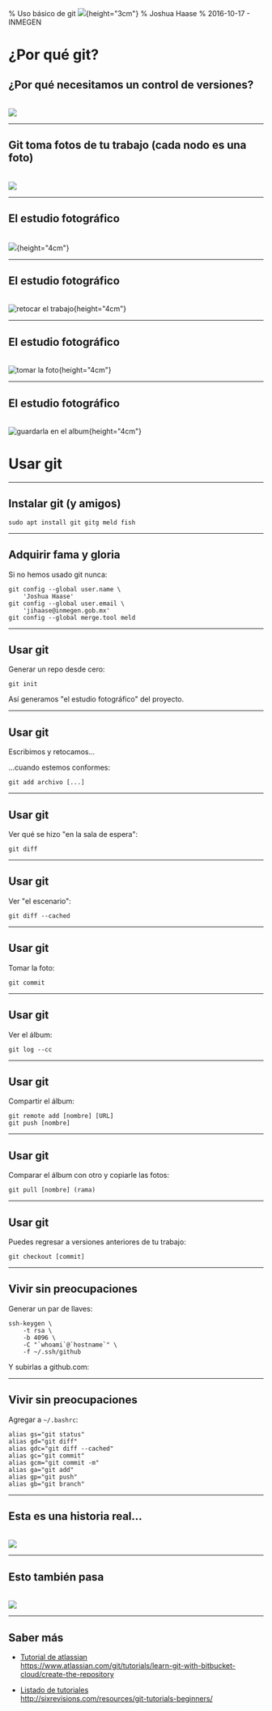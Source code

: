 % Uso básico de git ![](http://www.unixstickers.com/image/cache/data/stickers/git/git.sh-600x600.png){height="3cm"}
% Joshua Haase
% 2016-10-17 - INMEGEN

# ¿Por qué git?

## ¿Por qué necesitamos un control de versiones?

\
![](http://funnypicture.org/wallpaper/2015/04/funny-black-cat-pictures-2-background-wallpaper.jpg)

---

## Git toma fotos de tu trabajo (cada nodo es una foto)

\
![](arbol-git.png )

---

## El estudio fotográfico

\
![](staging-area1.png ){height="4cm"}

---

## El estudio fotográfico

\
![retocar el trabajo](staging-area2.png ){height="4cm"}

----

## El estudio fotográfico

\
![tomar la foto](staging-area3.png ){height="4cm"}

----

## El estudio fotográfico

\
![guardarla en el album](staging-area4.png ){height="4cm"}

# Usar git

---

## Instalar git (y amigos)

```
sudo apt install git gitg meld fish
```

---

## Adquirir fama y gloria

Si no hemos usado git nunca:

```
git config --global user.name \
    'Joshua Haase'
git config --global user.email \
    'jihaase@inmegen.gob.mx'
git config --global merge.tool meld
```

---
 ## Usar git
Generar un repo desde cero:

```
git init
```

Así generamos "el estudio fotográfico" del proyecto.

---

## Usar git

Escribimos y retocamos...

...cuando estemos conformes:

```
git add archivo [...]
```

---

## Usar git

Ver qué se hizo "en la sala de espera":

```
git diff
```

---

## Usar git

Ver "el escenario":

```
git diff --cached
```

---

## Usar git

Tomar la foto:

```
git commit
```

---

## Usar git

Ver el álbum:

```
git log --cc
```

---

## Usar git

Compartir el álbum:

```
git remote add [nombre] [URL]
git push [nombre]
```

---

## Usar git

Comparar el álbum con otro y copiarle las fotos:

```
git pull [nombre] (rama)
```

---

## Usar git

Puedes regresar a versiones anteriores de tu trabajo:

```
git checkout [commit]
```

---

## Vivir sin preocupaciones

Generar un par de llaves:

```
ssh-keygen \
	-t rsa \
	-b 4096 \
	-C "`whoami`@`hostname`" \
	-f ~/.ssh/github
```

Y subirlas a github.com:

---

## Vivir sin preocupaciones

Agregar a `~/.bashrc`:

```
alias gs="git status"
alias gd="git diff"
alias gdc="git diff --cached"
alias gc="git commit"
alias gcm="git commit -m"
alias ga="git add"
alias gp="git push"
alias gb="git branch"
```

---

## Esta es una historia real...

\
![](codigo1.jpg)

---

## Esto también pasa

\
![](codigo2.jpg)

---

## Saber más

- [Tutorial de atlassian](https://www.atlassian.com/git/tutorials/learn-git-with-bitbucket-cloud/create-the-repository ) \
    <https://www.atlassian.com/git/tutorials/learn-git-with-bitbucket-cloud/create-the-repository>

- [Listado de tutoriales](http://sixrevisions.com/resources/git-tutorials-beginners/ ) \
    <http://sixrevisions.com/resources/git-tutorials-beginners/>
